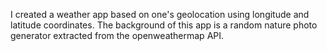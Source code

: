 I created a weather app based on one's geolocation using longitude and latitude coordinates. The background of this app is a random nature photo generator extracted from the openweathermap API. 
